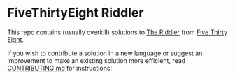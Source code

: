 # FiveThirtyEight Riddler

This repo contains (usually overkill) solutions to [The Riddler](https://fivethirtyeight.com/tag/the-riddler/) from [Five Thirty Eight](https://fivethirtyeight.com).

If you wish to contribute a solution in a new language or suggest an improvement to make an existing solution more efficient, read [CONTRIBUTING.md](https://github.com/cszczepaniak/fivethirtyeight-riddler/blob/master/CONTRIBUTING.md) for instructions!